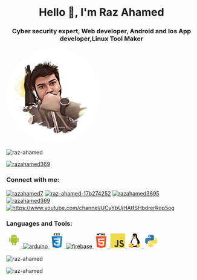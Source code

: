<h1 align="center">Hello 👋, I'm Raz Ahamed</h1>
<h3 align="center">Cyber security expert, Web developer, Android and Ios App developer,Linux Tool Maker</h3>
<img src="raz.png" alt="Girl in a jacket" style="width:250px;height:250px; border-radius: 50%;">

<p align="left"> <img src="https://komarev.com/ghpvc/?username=raz-ahamed&label=Profile%20views&color=0e75b6&style=flat" alt="raz-ahamed" /> </p>

<p align="left"> <a href="https://twitter.com/RazAhamed7" target="blank"><img src="https://img.shields.io/twitter/follow/razahamed7?logo=twitter&style=for-the-badge" alt="razahamed369" /></a> </p>

<h3 align="left">Connect with me:</h3>
<p align="left">
<a href="https://twitter.com/razahamed7" target="blank"><img align="center" src="https://raw.githubusercontent.com/rahuldkjain/github-profile-readme-generator/master/src/images/icons/Social/twitter.svg" alt="razahamed7" height="30" width="40" /></a>
<a href="https://linkedin.com/in/raz-ahamed-17b274252" target="blank"><img align="center" src="https://raw.githubusercontent.com/rahuldkjain/github-profile-readme-generator/master/src/images/icons/Social/linked-in-alt.svg" alt="raz-ahamed-17b274252" height="30" width="40" /></a>
<a href="https://fb.com/razahamed3695" target="blank"><img align="center" src="https://raw.githubusercontent.com/rahuldkjain/github-profile-readme-generator/master/src/images/icons/Social/facebook.svg" alt="razahamed3695" height="30" width="40" /></a>
<a href="https://instagram.com/razahamed369" target="blank"><img align="center" src="https://raw.githubusercontent.com/rahuldkjain/github-profile-readme-generator/master/src/images/icons/Social/instagram.svg" alt="razahamed369" height="30" width="40" /></a>
<a href="https://www.youtube.com/channel/UCyYbUjHAtfSHbdrerRop5og" target="blank"><img align="center" src="https://raw.githubusercontent.com/rahuldkjain/github-profile-readme-generator/master/src/images/icons/Social/youtube.svg" alt="https://www.youtube.com/channel/UCyYbUjHAtfSHbdrerRop5og" height="30" width="40" /></a>
</p>

<h3 align="left">Languages and Tools:</h3>
<p align="left"> <a href="https://developer.android.com" target="_blank" rel="noreferrer"> <img src="https://raw.githubusercontent.com/devicons/devicon/master/icons/android/android-original-wordmark.svg" alt="android" width="40" height="40"/> </a> <a href="https://www.arduino.cc/" target="_blank" rel="noreferrer"> <img src="https://cdn.worldvectorlogo.com/logos/arduino-1.svg" alt="arduino" width="40" height="40"/> </a> <a href="https://www.w3schools.com/css/" target="_blank" rel="noreferrer"> <img src="https://raw.githubusercontent.com/devicons/devicon/master/icons/css3/css3-original-wordmark.svg" alt="css3" width="40" height="40"/> </a> <a href="https://firebase.google.com/" target="_blank" rel="noreferrer"> <img src="https://www.vectorlogo.zone/logos/firebase/firebase-icon.svg" alt="firebase" width="40" height="40"/> </a> <a href="https://www.w3.org/html/" target="_blank" rel="noreferrer"> <img src="https://raw.githubusercontent.com/devicons/devicon/master/icons/html5/html5-original-wordmark.svg" alt="html5" width="40" height="40"/> </a> <a href="https://developer.mozilla.org/en-US/docs/Web/JavaScript" target="_blank" rel="noreferrer"> <img src="https://raw.githubusercontent.com/devicons/devicon/master/icons/javascript/javascript-original.svg" alt="javascript" width="40" height="40"/> </a> <a href="https://www.linux.org/" target="_blank" rel="noreferrer"> <img src="https://raw.githubusercontent.com/devicons/devicon/master/icons/linux/linux-original.svg" alt="linux" width="40" height="40"/> </a> <a href="https://www.python.org" target="_blank" rel="noreferrer"> <img src="https://raw.githubusercontent.com/devicons/devicon/master/icons/python/python-original.svg" alt="python" width="40" height="40"/> </a> </p>

<p><img align="center" src="https://github-readme-stats.vercel.app/api/top-langs?username=raz-ahamed&show_icons=true&locale=en&layout=compact" alt="raz-ahamed" /></p>

<p><img align="center" src="https://github-readme-streak-stats.herokuapp.com/?user=raz-ahamed&" alt="raz-ahamed" /></p>
